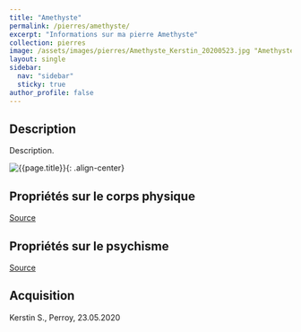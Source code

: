 ```yaml
---
title: "Amethyste"
permalink: /pierres/amethyste/
excerpt: "Informations sur ma pierre Amethyste"
collection: pierres
image: /assets/images/pierres/Amethyste_Kerstin_20200523.jpg "Amethyste"
layout: single
sidebar:
  nav: "sidebar"
  sticky: true
author_profile: false
---
```


## Description
Description.

![{{page.title}}]({{page.image}} "Amethyste"){: .align-center}

## Propriétés sur le corps physique


[Source](https://)


## Propriétés sur le psychisme


[Source](https://)

## Acquisition
Kerstin S., Perroy, 23.05.2020

